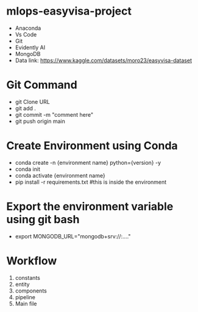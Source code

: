 # mlops-easyvisa-project

- Anaconda
- Vs Code
- Git
- Evidently AI
- MongoDB
- Data link: https://www.kaggle.com/datasets/moro23/easyvisa-dataset

# Git Command
- git Clone URL 
- git add .
- git commit -m "comment here"
- git push origin main

# Create Environment using Conda
- conda create -n {environment name} python={version} -y
- conda init
- conda activate {environment name}
- pip install -r requirements.txt #this is inside the environment

# Export the environment variable using git bash
- export MONGODB_URL="mongodb+srv://<username>:<password>...."

# Workflow
1. constants
2. entity
3. components
4. pipeline
5. Main file